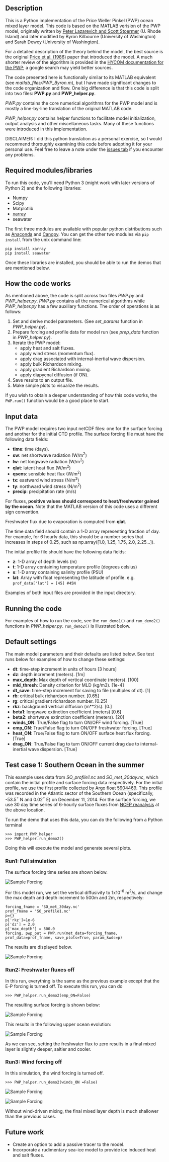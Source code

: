## Description

This is a Python implementation of the Price Weller Pinkel (PWP) ocean mixed layer model. This code is based on the MATLAB verision of the PWP model, originally written by [Peter Lazarevich and Scott Stoermer](http://www.po.gso.uri.edu/rafos/research/pwp/) (U. Rhode Island) and later modified by Byron Kilbourne (University of Washington) and Sarah Dewey (University of Washington).

For a detailed description of the theory behind the model, the best source is the original [Price et al. (1986)](http://onlinelibrary.wiley.com/doi/10.1029/JC091iC07p08411/full) paper that introduced the model. A much shorter review of the algorithm is provided in the [HYCOM documentation for the PWP](https://hycom.org/attachments/067_pwp.pdf); a google search may yield better sources.

The code presented here is functionally similar to its MATLAB equivalent (see *matlab\_files/PWP_Byron.m*), but I have made significant changes to the code organization and flow. One big difference is that this code is split into two files: **PWP.py** and **PWP_helper.py**. 

*PWP.py* contains the core numerical algorithms for the PWP model and is mostly a line-by-line translation of the original MATLAB code. 

*PWP_helper.py* contains helper functions to facilitate model initialization, output analysis and other miscellaneous tasks. Many of these functions were introduced in this implementation.

DISCLAIMER: 
I did this python translation as a personal exercise, so I would recommend thoroughly examining this code before adopting it for your personal use. Feel free to leave a note under the [issues tab](https://github.com/earlew/pwp_python_00/issues) if you encounter any problems.


## Required modules/libraries
To run this code, you'll need Python 3 (might work with later versions of Python 2) and the following libraries:

+ Numpy
+ Scipy
+ Matplotlib
+ [xarray](http://xarray.pydata.org/en/stable/)
+ seawater

The first three modules are available with popular python distributions such as [Anaconda](https://www.continuum.io/downloads) and [Canopy](https://store.enthought.com/downloads/#default). You can get the other two modules via `pip install` from the unix command line:

```
pip install xarray
pip install seawater
```

Once these libraries are installed, you should be able to run the demos that are mentioned below. 

## How the code works

As mentioned above, the code is split across two files *PWP.py* and *PWP_helper.py*. *PWP.py* contains all the numerical algorithms while *PWP_helper.py* has a few auxillary functions. The order of operations is as follows:

1. Set and derive model parameters. (See *set\_params* function in *PWP\_helper.py*). 
2. Prepare forcing and profile data for model run (see *prep\_data* function in *PWP\_helper.py*).
3. Iterate the PWP model:
    + apply heat and salt fluxes.
    + apply wind stress (momentum flux).
    + apply drag associated with internal-inertial wave dispersion.
    + apply bulk Richardson mixing.
    + apply gradient Richardson mixing. 
    + apply diapycnal diffusion (if ON).
4. Save results to an output file.
5. Make simple plots to visualize the results.    

If you wish to obtain a deeper understanding of how this code works, the `PWP.run()` function would be a good place to start. 

## Input data

The PWP model requires two input netCDF files: one for the surface forcing and another for the initial CTD profile. The surface forcing file must have the following data fields:

+ **time**: time (days).
+ **sw**: net shortwave radiation (W/m<sup>2</sup>)
+ **lw**: net longwave radiation (W/m<sup>2</sup>)
+ **qlat**: latent heat flux (W/m<sup>2</sup>)
+ **qsens**: sensible heat flux (W/m<sup>2</sup>)
+ **tx**: eastward wind stress (N/m<sup>2</sup>)
+ **ty**: northward wind stress (N/m<sup>2</sup>)
+ **precip**: precipitation rate (m/s)

For fluxes, **positive values should correspond to heat/freshwater gained by the ocean**. Note that the MATLAB version of this code uses a different sign convention. 

Freshwater flux due to evaporation is computed from **qlat**.

The time data field should contain a 1-D array representing fraction of day. For example, for 6 hourly data, this should be a number series that increases in steps of 0.25, such as np.array([1.0, 1.25, 1.75, 2.0, 2.25...]).

The initial profile file should have the following data fields:
 
+ **z**: 1-D array of depth levels (m) 
+ **t**: 1-D array containing temperature profile (degrees celsius)
+ **s**: 1-D array containing salinity profile (PSU) 
+ **lat**: Array with float representing the latitude of profile. e.g. `prof_data['lat'] = [45] #45N`

Examples of both input files are provided in the input directory. 

## Running the code

For examples of how to run the code, see the `run_demo1()` and `run_demo2()` functions in *PWP_helper.py*. `run_demo2()` is illustrated below.

## Default settings

The main model parameters and their defaults are listed below. See test runs below for examples of how to change these settings:

+ **dt**: time-step increment in units of hours [3 hours]
+ **dz**: depth increment (meters). [1m]
+ **max_depth**: Max depth of vertical coordinate (meters). [100]
+ **mld_thresh**: Density criterion for MLD (kg/m3). [1e-4]
+ **dt_save**: time-step increment for saving to file (multiples of dt). [1]
+ **rb**: critical bulk richardson number. [0.65]
+ **rg**: critical gradient richardson number. [0.25]
+ **rkz**: background vertical diffusion (m**2/s). [0.]
+ **beta1**: longwave extinction coefficient (meters) [0.6] 
+ **beta2**: shortwave extinction coefficient (meters). [20]
+ **winds_ON**: True/False flag to turn ON/OFF wind forcing. [True]
+ **emp_ON**: True/False flag to turn ON/OFF freshwater forcing. [True]
+ **heat_ON**: True/False flag to turn ON/OFF surface heat flux forcing. [True]
+ **drag_ON**: True/False flag to turn ON/OFF current drag due to internal-inertial wave dispersion. [True]


## Test case 1: Southern Ocean in the summer
This example uses data from *SO\_profile1.nc* and *SO\_met\_30day.nc*, which contain the initial profile and surface forcing data respectively. For the initial profile, we use the first profile collected by Argo float [5904469](http://www.ifremer.fr/co-argoFloats/float?detail=false&ptfCode=5904469). This profile was recorded in the Atlantic sector of the Southern Ocean (specifically, -53.5$^{\circ}$ N and 0.02$^{\circ}$ E) on December 11, 2014. For the surface forcing, we use 30 day time series of 6-hourly surface fluxes from [NCEP reanalysis](http://www.esrl.noaa.gov/psd/data/gridded/data.ncep.reanalysis.surfaceflux.html) at the above location. 

To run the demo that uses this data, you can do the following from a Python terminal

```
>>> import PWP_helper
>>> PWP_helper.run_demo2()
```

Doing this will execute the model and generate several plots.

### Run1: Full simulation
The surface forcing time series are shown below.

![Sample Forcing](example_plots/surface_forcing_demo2_1e6diff.png)

For this model run, we set the vertical diffusivity to 1x10<sup>-6</sup> m<sup>2</sup>/s, and change the max depth and depth increment to 500m and 2m, respectively:

```
forcing_fname = 'SO_met_30day.nc'
prof_fname = 'SO_profile1.nc'
p={}
p['rkz']=1e-6
p['dz'] = 2.0 
p['max_depth'] = 500.0 
forcing, pwp_out = PWP.run(met_data=forcing_fname, prof_data=prof_fname, save_plots=True, param_kwds=p)
```

The results are displayed below.    

![Sample Forcing](example_plots/initial_final_TS_profiles_demo2_1e6diff.png)

### Run2: Freshwater fluxes off

In this run, everything is the same as the previous example except that the E-P forcing is turned off. To execute this run, you can do

```
>>> PWP_helper.run_demo2(emp_ON=False)
```

The resulting surface forcing is shown below:

![Sample Forcing](example_plots/surface_forcing_demo2_1e6diff_empOFF.png)

This results in the following upper ocean evolution:

![Sample Forcing](example_plots/initial_final_TS_profiles_demo2_1e6diff_empOFF.png)

As we can see, setting the freshwater flux to zero results in a final mixed layer is slightly deeper, saltier and cooler.

### Run3: Wind forcing off

In this simulation, the wind forcing is turned off. 

```
>>> PWP_helper.run_demo2(winds_ON =False)
```

![Sample Forcing](example_plots/surface_forcing_demo2_1e6diff_windsOFF.png)

![Sample Forcing](example_plots/initial_final_TS_profiles_demo2_1e6diff_windsOFF.png)

Without wind-driven mixing, the final mixed layer depth is much shallower than the previous cases.

## Future work
+ Create an option to add a passive tracer to the model.
+ Incorporate a rudimentary sea-ice model to provide ice induced heat and salt fluxes.

